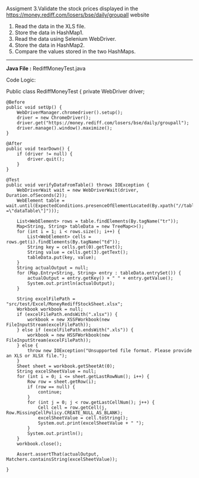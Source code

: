 Assigment 3.Validate the stock prices displayed in the https://money.rediff.com/losers/bse/daily/groupall  website

1. Read the data in the XLS file.
2. Store the data in HashMap1.
3. Read the data using Selenium WebDriver.
4. Store the data in HashMap2.
5. Compare the values stored in the two HashMaps.

*******************************************************************
**Java File :** RediffMoneyTest.java

Code Logic:

Public class RediffMoneyTest {
private WebDriver driver;

    @Before
    public void setUp() {
        WebDriverManager.chromedriver().setup();
        driver = new ChromeDriver();
        driver.get("https://money.rediff.com/losers/bse/daily/groupall");
        driver.manage().window().maximize();
    }

    @After
    public void tearDown() {
        if (driver != null) {
            driver.quit();
        }
    }

    @Test
    public void verifyDataFromTable() throws IOException {
        WebDriverWait wait = new WebDriverWait(driver, Duration.ofSeconds(2));
        WebElement table = wait.until(ExpectedConditions.presenceOfElementLocated(By.xpath("//table[@class =\"dataTable\"]")));

        List<WebElement> rows = table.findElements(By.tagName("tr"));
        Map<String, String> tableData = new TreeMap<>();
        for (int i = 1; i < rows.size(); i++) {
            List<WebElement> cells = rows.get(i).findElements(By.tagName("td"));
            String key = cells.get(0).getText();
            String value = cells.get(3).getText();
            tableData.put(key, value);
        }
        String actualOutput = null;
        for (Map.Entry<String, String> entry : tableData.entrySet()) {
            actualOutput = entry.getKey() + " " + entry.getValue();
            System.out.println(actualOutput);
        }

        String excelFilePath = "src/test/Excel/MoneyRediffStockSheet.xlsx";
        Workbook workbook = null;
        if (excelFilePath.endsWith(".xlsx")) {
            workbook = new XSSFWorkbook(new FileInputStream(excelFilePath));
        } else if (excelFilePath.endsWith(".xls")) {
            workbook = new HSSFWorkbook(new FileInputStream(excelFilePath));
        } else {
            throw new IOException("Unsupported file format. Please provide an XLS or XLSX file.");
        }
        Sheet sheet = workbook.getSheetAt(0);
        String excelSheetValue = null;
        for (int i = 0; i <= sheet.getLastRowNum(); i++) {
            Row row = sheet.getRow(i);
            if (row == null) {
                continue;
            }
            for (int j = 0; j < row.getLastCellNum(); j++) {
                Cell cell = row.getCell(j, Row.MissingCellPolicy.CREATE_NULL_AS_BLANK);
                excelSheetValue = cell.toString();
                System.out.print(excelSheetValue + " ");
            }
            System.out.println();
        }
        workbook.close();

        Assert.assertThat(actualOutput, Matchers.containsString(excelSheetValue));

    }
